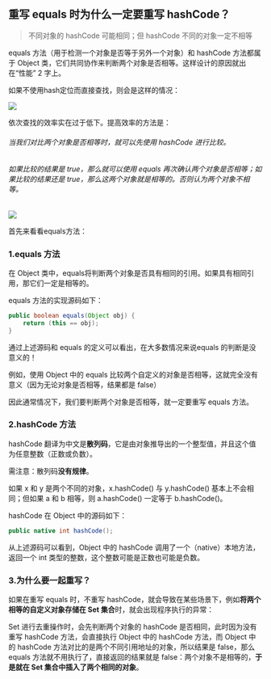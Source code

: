 ## 重写 equals 时为什么一定要重写 hashCode？

> 不同对象的 hashCode 可能相同；但 hashCode 不同的对象一定不相等

equals 方法（用于检测一个对象是否等于另外一个对象）和 hashCode 方法都属于 Object 类，它们共同协作来判断两个对象是否相等。这样设计的原因就出在“性能” 2 字上。

如果不使用hash定位而直接查找，则会是这样的情况：

![](https://s4.51cto.com/oss/202112/13/2f709860343b06e24eec754f7335b310.jpg)

依次查找的效率实在过于低下。提高效率的方法是：

###### 当我们对比两个对象是否相等时，就可以先使用 hashCode 进行比较。

###### 如果比较的结果是 true，那么就可以使用 equals 再次确认两个对象是否相等；如果比较的结果还是 true，那么这两个对象就是相等的。否则认为两个对象不相等。 

![](https://s2.51cto.com/oss/202112/13/599fb64a9df9b879a7c1eddb25dc1fbe.jpg)

首先来看看equals方法：

### 1.equals 方法

在 Object 类中，equals将判断两个对象是否具有相同的引用。如果具有相同引用，那它们一定是相等的。

equals 方法的实现源码如下： 

```java
public boolean equals(Object obj) {  
    return (this == obj);  
} 
```

通过上述源码和 equals 的定义可以看出，在大多数情况来说equals 的判断是没意义的！

例如，使用 Object 中的 equals 比较两个自定义的对象是否相等，这就完全没有意义（因为无论对象是否相等，结果都是 false）

因此通常情况下，我们要判断两个对象是否相等，就一定要重写 equals 方法。

### 2.hashCode 方法

hashCode 翻译为中文是**散列码**，它是由对象推导出的一个整型值，并且这个值为任意整数（正数或负数）。

需注意：散列码**没有规律**。

如果 x 和 y 是两个不同的对象，x.hashCode() 与 y.hashCode() 基本上不会相同；但如果 a 和 b 相等，则 a.hashCode() 一定等于 b.hashCode()。



hashCode 在 Object 中的源码如下：

```java
public native int hashCode(); 
```

从上述源码可以看到，Object 中的 hashCode 调用了一个（native）本地方法，返回一个 int 类型的整数，这个整数可能是正数也可能是负数。

### 3.为什么要一起重写？

如果在重写 equals 时，不重写 hashCode，就会导致在某些场景下，例如**将两个相等的自定义对象存储在 Set 集合**时，就会出现程序执行的异常：

Set 进行去重操作时，会先判断两个对象的 hashCode 是否相同，此时因为没有重写 hashCode 方法，会直接执行 Object 中的 hashCode 方法，而 Object 中的 hashCode 方法对比的是两个不同引用地址的对象，所以结果是 false，那么 equals 方法就不用执行了，直接返回的结果就是 false：两个对象不是相等的，**于是就在 Set 集合中插入了两个相同的对象**。